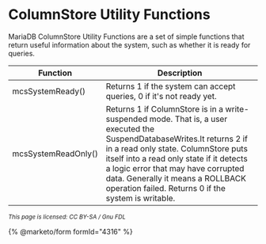 # ColumnStore Utility Functions

MariaDB ColumnStore Utility Functions are a set of simple functions that return useful information about the system, such as whether it is ready for queries.&#x20;

| Function            | Description                                                                                                                                                                                                                                                                                                                                   |
| ------------------- | --------------------------------------------------------------------------------------------------------------------------------------------------------------------------------------------------------------------------------------------------------------------------------------------------------------------------------------------- |
| mcsSystemReady()    | Returns 1 if the system can accept queries, 0 if it's not ready yet.                                                                                                                                                                                                                                                                          |
| mcsSystemReadOnly() | Returns 1 if ColumnStore is in a write-suspended mode. That is, a user executed the SuspendDatabaseWrites.It returns 2 if in a read only state. ColumnStore puts itself into a read only state if it detects a logic error that may have corrupted data. Generally it means a ROLLBACK operation failed. Returns 0 if the system is writable. |

<sub>_This page is licensed: CC BY-SA / Gnu FDL_</sub>

{% @marketo/form formId="4316" %}
